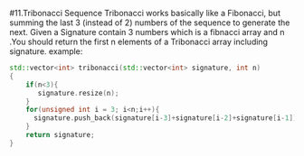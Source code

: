 #11.Tribonacci Sequence
Tribonacci  works basically like a Fibonacci, but summing the last 3 (instead of 2) numbers of the sequence to generate the next.
Given a Signature contain 3 numbers which is a fibnacci array and n .You should return the first n elements of a Tribonacci array including signature.
example:

```cpp
std::vector<int> tribonacci(std::vector<int> signature, int n)
{
    if(n<3){
       signature.resize(n);
    }
    for(unsigned int i = 3; i<n;i++){
      signature.push_back(signature[i-3]+signature[i-2]+signature[i-1]);
    }
    return signature;
}
```